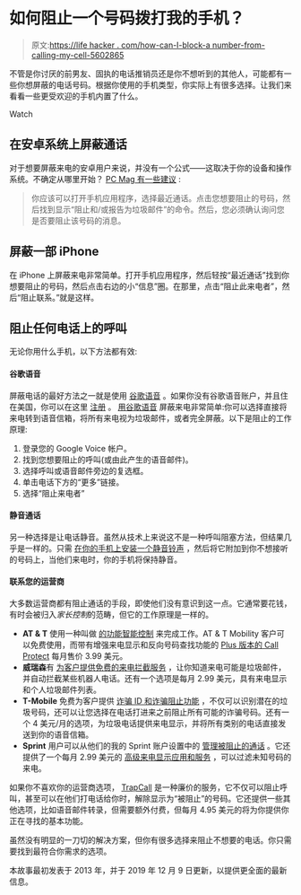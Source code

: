 # 如何阻止一个号码拨打我的手机？

> 原文:[https://life hacker . com/how-can-I-block-a number-from-calling-my-cell-5602865](https://lifehacker.com/how-can-i-block-a-number-from-calling-my-cellphone-5602865)

不管是你讨厌的前男友、固执的电话推销员还是你不想听到的其他人，可能都有一些你想屏蔽的电话号码。根据你使用的手机类型，你实际上有很多选择。让我们来看看一些更受欢迎的手机内置了什么。

Watch

## **在安卓系统上屏蔽通话**

对于想要屏蔽来电的安卓用户来说，并没有一个公式——这取决于你的设备和操作系统。不确定从哪里开始？ [PC Mag 有一些建议](https://www.pcmag.com/feature/362120/how-to-block-robocalls-and-spam-calls/3) :

> 你应该可以打开手机应用程序，选择最近通话。点击您想要阻止的号码，然后找到显示“阻止和/或报告为垃圾邮件”的命令。然后，您必须确认询问您是否要阻止该号码的消息。

## **屏蔽一部 iPhone**

在 iPhone 上屏蔽来电非常简单。打开手机应用程序，然后轻按“最近通话”找到你想要阻止的号码，然后点击右边的小“信息”圈。在那里，点击“阻止此来电者”，然后“阻止联系。”就是这样。

## **阻止任何电话上的呼叫**

无论你用什么手机，以下方法都有效:

#### **谷歌语音**

屏蔽电话的最好方法之一就是使用 [谷歌语音](http://www.google.com/googlevoice/about.html) 。如果你没有谷歌语音账户，并且住在美国，你可以在这里 [注册](https://voice.google.com/about) 。 [用谷歌语音](http://www.google.com/support/voice/bin/answer.py?hl=en&answer=115089) 屏蔽来电非常简单:你可以选择直接将来电转到语音信箱，将所有来电视为垃圾邮件，或者完全屏蔽。以下是阻止的工作原理:

1.  登录您的 Google Voice 帐户。
2.  找到您想要阻止的呼叫(或由此产生的语音邮件)。
3.  选择呼叫或语音邮件旁边的复选框。
4.  单击电话下方的“更多”链接。
5.  选择“阻止来电者”

#### **静音通话**

另一种选择是让电话静音。虽然从技术上来说这不是一种呼叫阻塞方法，但结果几乎是一样的。只需 [在你的手机上安装一个静音铃声](http://lifehacker.com/how-to-turn-any-song-into-a-ringtone-for-your-iphone-or-5848406) ，然后将它附加到你不想接听的号码上，当他们来电时，你的手机将保持静音。

#### **联系您的运营商**

大多数运营商都有阻止通话的手段，即使他们没有意识到这一点。它通常要花钱，有时会被归入*家长控制*的范畴，但它的工作原理是一样的。

*   **AT & T** 使用一种叫做 [的功能智能控制](http://www.att.com/gen/sites/smartlimits?pid=8950) 来完成工作。AT & T Mobility 客户可以免费使用，而带有增强来电显示和反向号码查找功能的 [Plus 版本的 Call Protect](https://www.att.com/features/security-apps.html) 每月售价 3.99 美元。
*   **威瑞森**有 [为客户提供免费的来电拦截服务](https://www.verizonwireless.com/solutions-and-services/call-filter/) ，让你知道来电可能是垃圾邮件，并自动拦截某些机器人电话。还有一个选项是每月 2.99 美元，具有来电显示和个人垃圾邮件列表。
*   **T-Mobile** 免费为客户提供 [诈骗 ID 和诈骗阻止功能](https://www.t-mobile.com/customers/mobile-security) ，不仅可以识别潜在的垃圾号码，还可以让您选择在电话打进来之前阻止所有可能的诈骗号码。还有一个 4 美元/月的选项，为垃圾电话提供来电显示，并将所有类别的电话直接发送到你的语音信箱。
*   **Sprint** 用户可以从他们的我的 Sprint 账户设置中的 [管理被阻止的通话](http://support.sprint.com/support/article/Block__restrict_or_allow_voice_calls_using_My_Sprint/case-fk158645-20101105-114511) 。它还提供了一个每月 2.99 美元的 [高级来电显示应用和服务](https://www.sprint.com/en/support/solutions/services/faqs-about-premium-caller-id.html) ，可以过滤未知号码的来电。

如果你不喜欢你的运营商选项， [TrapCall](https://www.trapcall.com/) 是一种廉价的服务，它不仅可以阻止呼叫，甚至可以在他们打电话给你时，解除显示为“被阻止”的号码。它还提供一些其他选项，比如语音邮件转录，但需要额外付费，但每月 4.95 美元的将为你提供你正在寻找的基本功能。

虽然没有明显的一刀切的解决方案，但你有很多选择来阻止不想要的电话。你只需要找到最符合你需求的选项。

本故事最初发表于 2013 年，并于 2019 年 12 月 9 日更新，以提供更全面的最新信息。